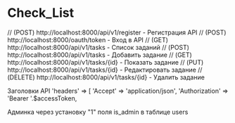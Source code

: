 # Check_List

// (POST)   http://localhost:8000/api/v1/register - Регистрация API
// (POST)   http://localhost:8000/oauth/token - Вход в API
// (GET)    http://localhost:8000/api/v1/tasks - Список заданий
// (POST)   http://localhost:8000/api/v1/tasks - Добавить задание
// (GET)    http://localhost:8000/api/v1/tasks/{id} - Показать задание
// (PUT)    http://localhost:8000/api/v1/tasks/{id} - Редактировать задание
// (DELETE) http://localhost:8000/api/v1/tasks/{id} - Удалить задание

Заголовки API
'headers' => [
    'Accept' => 'application/json',
    'Authorization' => 'Bearer '.$accessToken,

Админка через установку "1" поля is_admin в таблице users 
